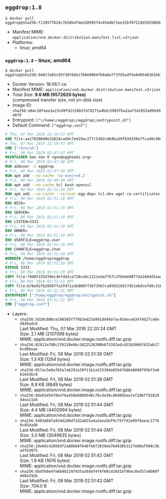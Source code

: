 ## `eggdrop:1.8`

```console
$ docker pull eggdrop@sha256:f139577b24c7b58b4fded1099574c654d671ee32bf0722dd3d550b8447e98e11
```

-	Manifest MIME: `application/vnd.docker.distribution.manifest.list.v2+json`
-	Platforms:
	-	linux; amd64

### `eggdrop:1.8` - linux; amd64

```console
$ docker pull eggdrop@sha256:04817e65c95f38f6bb1fb669064fb0a8e7f3fd5adf5e840546381b61f47eefa9
```

-	Docker Version: 18.06.1-ce
-	Manifest MIME: `application/vnd.docker.distribution.manifest.v2+json`
-	Total Size: **9.6 MB (9572620 bytes)**  
	(compressed transfer size, not on-disk size)
-	Image ID: `sha256:e64c18feea1e23c89fd2158b5fd79271a4bdc5983fba2aaf341053a09649e6f0`
-	Entrypoint: `["\/home\/eggdrop\/eggdrop\/entrypoint.sh"]`
-	Default Command: `["eggdrop.conf"]`

```dockerfile
# Thu, 07 Mar 2019 22:19:53 GMT
ADD file:aa17928040e31624cad9c7ed19ac277c5402c4b9ba39f834250affca40c4046e in / 
# Thu, 07 Mar 2019 22:19:53 GMT
CMD ["/bin/sh"]
# Fri, 08 Mar 2019 02:47:47 GMT
MAINTAINER Geo Van O <geo@eggheads.org>
# Fri, 08 Mar 2019 02:47:48 GMT
RUN adduser -S eggdrop
# Fri, 08 Mar 2019 02:47:50 GMT
RUN apk add --no-cache 'su-exec>=0.2'
# Fri, 08 Mar 2019 02:49:49 GMT
RUN apk add --no-cache tcl bash openssl
# Fri, 08 Mar 2019 02:51:18 GMT
RUN apk add --no-cache --virtual egg-deps tcl-dev wget ca-certificates make tar gpgme build-base openssl-dev   && wget ftp://ftp.eggheads.org/pub/eggdrop/source/1.8/eggdrop-1.8.4.tar.gz   && wget ftp://ftp.eggheads.org/pub/eggdrop/source/1.8/eggdrop-1.8.4.tar.gz.asc   && gpg --keyserver ha.pool.sks-keyservers.net --recv-key E01C240484DE7DBE190FE141E7667DE1D1A39AFF   && gpg --batch --verify eggdrop-1.8.4.tar.gz.asc eggdrop-1.8.4.tar.gz   && command -v gpgconf > /dev/null   && gpgconf --kill all   && rm eggdrop-1.8.4.tar.gz.asc   && tar -zxvf eggdrop-1.8.4.tar.gz   && rm eggdrop-1.8.4.tar.gz   && ( cd eggdrop-1.8.4     && ./configure     && make config     && make     && make install DEST=/home/eggdrop/eggdrop )   && rm -rf eggdrop-1.8.4   && mkdir /home/eggdrop/eggdrop/data   && chown -R eggdrop /home/eggdrop/eggdrop   && apk del egg-deps
# Fri, 08 Mar 2019 02:51:18 GMT
ENV NICK=
# Fri, 08 Mar 2019 02:51:19 GMT
ENV SERVER=
# Fri, 08 Mar 2019 02:51:19 GMT
ENV LISTEN=3333
# Fri, 08 Mar 2019 02:51:19 GMT
ENV OWNER=
# Fri, 08 Mar 2019 02:51:19 GMT
ENV USERFILE=eggdrop.user
# Fri, 08 Mar 2019 02:51:20 GMT
ENV CHANFILE=eggdrop.chan
# Fri, 08 Mar 2019 02:51:20 GMT
WORKDIR /home/eggdrop/eggdrop
# Fri, 08 Mar 2019 02:51:20 GMT
EXPOSE 3333
# Fri, 08 Mar 2019 02:51:20 GMT
COPY file:f8d85155d39ecdefdd2ce710ca8c1211edaffb7c3fbbde0877da166dd3aaa579 in /home/eggdrop/eggdrop 
# Fri, 08 Mar 2019 02:51:21 GMT
COPY file:b76e92fb28997fa3fd71a3b880ff3b73567ca05021b617d51ebdcefd8c31b457 in /home/eggdrop/eggdrop/scripts/ 
# Fri, 08 Mar 2019 02:51:21 GMT
ENTRYPOINT ["/home/eggdrop/eggdrop/entrypoint.sh"]
# Fri, 08 Mar 2019 02:51:21 GMT
CMD ["eggdrop.conf"]
```

-	Layers:
	-	`sha256:5d20c808ce198565ff70b3ed23a991dd49afac45dece63474b27ce6ed036adc6`  
		Last Modified: Thu, 07 Mar 2019 22:20:24 GMT  
		Size: 2.1 MB (2107098 bytes)  
		MIME: application/vnd.docker.image.rootfs.diff.tar.gzip
	-	`sha256:82912a788c2f6120ebbc3d22526200b675392adcd31b5066f625ab176cd0beae`  
		Last Modified: Fri, 08 Mar 2019 02:51:39 GMT  
		Size: 1.3 KB (1264 bytes)  
		MIME: application/vnd.docker.image.rootfs.diff.tar.gzip
	-	`sha256:057ac5e0e765a7a6291e39f11b1a53339da0594768640890795bf3e061643bc8`  
		Last Modified: Fri, 08 Mar 2019 02:51:38 GMT  
		Size: 8.8 KB (8849 bytes)  
		MIME: application/vnd.docker.image.rootfs.diff.tar.gzip
	-	`sha256:8deb545470e476a450e0800548c76cde36cd64892ea7ef206ff9282944ea11d4`  
		Last Modified: Fri, 08 Mar 2019 02:51:44 GMT  
		Size: 4.4 MB (4402994 bytes)  
		MIME: application/vnd.docker.image.rootfs.diff.tar.gzip
	-	`sha256:5483d607a924d2d0df2d2a825a4a2eea5bf9c75ff42e09f8aeac177b9c85da98`  
		Last Modified: Fri, 08 Mar 2019 02:51:44 GMT  
		Size: 3.0 MB (3049835 bytes)  
		MIME: application/vnd.docker.image.rootfs.diff.tar.gzip
	-	`sha256:20e6dc420569f2a88bb8f646fe6f2839eb76493853127e00af940c3badf63075`  
		Last Modified: Fri, 08 Mar 2019 02:51:43 GMT  
		Size: 1.9 KB (1876 bytes)  
		MIME: application/vnd.docker.image.rootfs.diff.tar.gzip
	-	`sha256:6bdfb0e4fe6649224f435a264bf4f4f60cd28d1bf9bec8ed57a9b80f4d0a292b`  
		Last Modified: Fri, 08 Mar 2019 02:51:43 GMT  
		Size: 704.0 B  
		MIME: application/vnd.docker.image.rootfs.diff.tar.gzip
